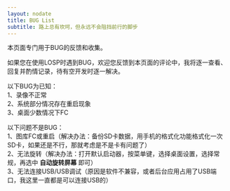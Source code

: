 ```yaml
---
layout: nodate
title: BUG List
subtitle: 路上总有坎坷，但永远不会阻挡前行的脚步
---
```

本页面专门用于BUG的反馈和收集。

如果您在使用LOSP时遇到BUG，欢迎您反馈到本页面的评论中，我将逐一查看、回复并酌情记录，待有空开发时逐一解决。

以下BUG为已知：  
1、录像不正常  
2、系统部分情况存在重启现象  
3、桌面少数情况下FC  

以下问题不是BUG：  
1、图库FC或重启（解决办法：备份SD卡数据，用手机的格式化功能格式化一次SD卡，如果还是不行，那就考虑是不是卡有问题了）  
2、无法旋转（解决办法：打开默认启动器，按菜单键，选择桌面设置，选择常规，再选中 __自动旋转屏幕__ 即可）  
3、无法连接USB/USB调试（原因是软件不兼容，或者后台应用占用了USB端口，我这里一直都是可以连接USB的）
